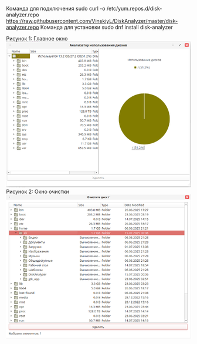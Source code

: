 Команда для подключения
sudo curl -o /etc/yum.repos.d/disk-analyzer.repo \
    https://raw.githubusercontent.com/VinskiyL/DiskAnalyzer/master/disk-analyzer.repo
Команда для установки
sudo dnf install disk-analyzer

Рисунок 1: Главное окно
![Главное окно](main_window.png)
Рисунок 2: Окно очистки
![Окно очистки](disk_cleanup.png)
